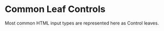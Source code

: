 Common Leaf Controls
====================

Most common HTML input types are represented here as Control leaves.

